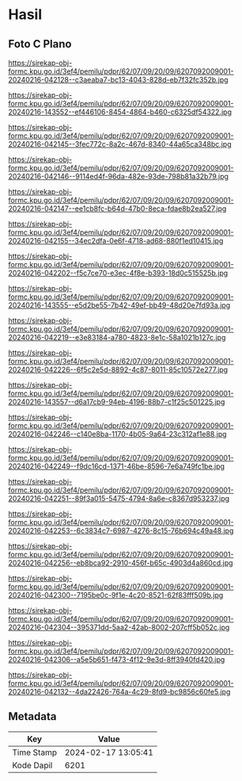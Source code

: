 # Hasil

## Foto C Plano

https://sirekap-obj-formc.kpu.go.id/3ef4/pemilu/pdpr/62/07/09/20/09/6207092009001-20240216-042128--c3aeaba7-bc13-4043-828d-eb7f32fc352b.jpg

https://sirekap-obj-formc.kpu.go.id/3ef4/pemilu/pdpr/62/07/09/20/09/6207092009001-20240216-143552--ef446106-8454-4864-b460-c6325df54322.jpg

https://sirekap-obj-formc.kpu.go.id/3ef4/pemilu/pdpr/62/07/09/20/09/6207092009001-20240216-042145--3fec772c-8a2c-467d-8340-44a65ca348bc.jpg

https://sirekap-obj-formc.kpu.go.id/3ef4/pemilu/pdpr/62/07/09/20/09/6207092009001-20240216-042146--9114ed4f-96da-482e-93de-798b81a32b79.jpg

https://sirekap-obj-formc.kpu.go.id/3ef4/pemilu/pdpr/62/07/09/20/09/6207092009001-20240216-042147--ee1cb8fc-b64d-47b0-8eca-fdae8b2ea527.jpg

https://sirekap-obj-formc.kpu.go.id/3ef4/pemilu/pdpr/62/07/09/20/09/6207092009001-20240216-042155--34ec2dfa-0e6f-4718-ad68-880f1ed10415.jpg

https://sirekap-obj-formc.kpu.go.id/3ef4/pemilu/pdpr/62/07/09/20/09/6207092009001-20240216-042202--f5c7ce70-e3ec-4f8e-b393-18d0c515525b.jpg

https://sirekap-obj-formc.kpu.go.id/3ef4/pemilu/pdpr/62/07/09/20/09/6207092009001-20240216-143555--e5d2be55-7b42-49ef-bb49-48d20e7fd93a.jpg

https://sirekap-obj-formc.kpu.go.id/3ef4/pemilu/pdpr/62/07/09/20/09/6207092009001-20240216-042219--e3e83184-a780-4823-8e1c-58a1021b127c.jpg

https://sirekap-obj-formc.kpu.go.id/3ef4/pemilu/pdpr/62/07/09/20/09/6207092009001-20240216-042226--6f5c2e5d-8892-4c87-8011-85c10572e277.jpg

https://sirekap-obj-formc.kpu.go.id/3ef4/pemilu/pdpr/62/07/09/20/09/6207092009001-20240216-143557--d6a17cb9-94eb-4196-88b7-c1f25c501225.jpg

https://sirekap-obj-formc.kpu.go.id/3ef4/pemilu/pdpr/62/07/09/20/09/6207092009001-20240216-042246--c140e8ba-1170-4b05-9a64-23c312af1e88.jpg

https://sirekap-obj-formc.kpu.go.id/3ef4/pemilu/pdpr/62/07/09/20/09/6207092009001-20240216-042249--f9dc16cd-1371-46be-8596-7e6a749fc1be.jpg

https://sirekap-obj-formc.kpu.go.id/3ef4/pemilu/pdpr/62/07/09/20/09/6207092009001-20240216-042251--89f3a015-5475-4794-8a6e-c8367d953237.jpg

https://sirekap-obj-formc.kpu.go.id/3ef4/pemilu/pdpr/62/07/09/20/09/6207092009001-20240216-042253--6c3834c7-6987-4276-8c15-76b694c49a48.jpg

https://sirekap-obj-formc.kpu.go.id/3ef4/pemilu/pdpr/62/07/09/20/09/6207092009001-20240216-042256--eb8bca92-2910-456f-b65c-4903d4a860cd.jpg

https://sirekap-obj-formc.kpu.go.id/3ef4/pemilu/pdpr/62/07/09/20/09/6207092009001-20240216-042300--7195be0c-9f1e-4c20-8521-62f83fff509b.jpg

https://sirekap-obj-formc.kpu.go.id/3ef4/pemilu/pdpr/62/07/09/20/09/6207092009001-20240216-042304--395371dd-5aa2-42ab-8002-207cff5b052c.jpg

https://sirekap-obj-formc.kpu.go.id/3ef4/pemilu/pdpr/62/07/09/20/09/6207092009001-20240216-042306--a5e5b651-f473-4f12-9e3d-8ff3940fd420.jpg

https://sirekap-obj-formc.kpu.go.id/3ef4/pemilu/pdpr/62/07/09/20/09/6207092009001-20240216-042132--4da22426-764a-4c29-8fd9-bc9856c60fe5.jpg


## Metadata

| Key        | Value               |
| ---------- | ------------------- |
| Time Stamp | 2024-02-17 13:05:41 |
| Kode Dapil | 6201                |



